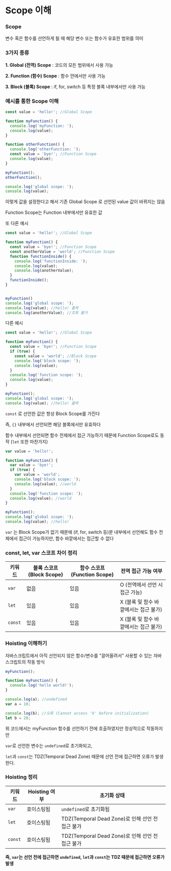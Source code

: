 # Scope 이해

### Scope
변수 혹은 함수를 선언하게 될 때 해당 변수 또는 함수가 유효한 범위를 의미

### 3가지 종류

**1. Global (전역) Scope** : 코드의 모든 범위에서 사용 가능

**2. Function (함수) Scope** : 함수 안에서만 사용 가능

**3. Block (블록) Scope** : if, for, switch 등 특정 블록 내부에서만 사용 가능

### 예시를 통한 Scope 이해
```js
const value = 'hello!'; //Global Scope

function myFunction() {
  console.log('myFunction: ');
  console.log(value);
}

function otherFunction() {
  console.log('otherFunction: ');
  const value = 'bye!'; //Function Scope
  console.log(value);
}

myFunction();
otherFunction();

console.log('global scope: ');
console.log(value);
```
이렇게 값을 설정한다고 해서 기존 Global Scope 로 선언된 value 값이 바뀌지는 않음 

Function Scope는 Function 내부에서만 유효한 값

또 다른 예시
```js
const value = 'hello!'; //Global Scope

function myFunction() {
  const value = 'bye!'; //Function Scope
  const anotherValue = 'world'; //Function Scope
  function functionInside() {
    console.log('functionInside: ');
    console.log(value);
    console.log(anotherValue);
  }
  functionInside();
}


myFunction()
console.log('global scope: ');
console.log(value); //hello! 출력
console.log(anotherValue); //조회 불가
```

다른 예시 
```js
const value = 'hello!'; //Global Scope

function myFunction() {
  const value = 'bye!'; //Function Scope
  if (true) {
    const value = 'world'; //Block Scope
    console.log('block scope: ');
    console.log(value);
  }
  console.log('function scope: ');
  console.log(value);
}

myFunction();
console.log('global scope: ');
console.log(value); //hello! 출력
```
`const` 로 선언한 값은 항상 Block Scope를 가진다

즉, `{}` 내부에서 선언되면 해당 블록에서만 유효하다

함수 내부에서 선언되면 함수 전체에서 접근 가능하기 때문에 Function Scope로도 동작 (`let` 또한 마찬가지)

```js
var value = 'hello!';

function myFunction() {
  var value = 'bye!';
  if (true) {
    var value = 'world';
    console.log('block scope: ');
    console.log(value); //world
  }
  console.log('function scope: ');
  console.log(value); //world
}

myFunction();
console.log('global scope: ');
console.log(value); //hello!
```

`var` 는 Block Scope가 없기 때문에 (if, for, switch 등)문 내부에서 선언해도 함수 전체에서 접근이 가능하지만, 함수 바깥에서는 접근할 수 없다


### const, let, var 스코프 차이 정리
| 키워드 | 블록 스코프(Block Scope) | 함수 스코프(Function Scope) | 전역 접근 가능 여부 | 
|--------|----------------|----------------|----------------|
| `var`  | 없음 | 있음 | O (전역에서 선언 시 접근 가능) 
| `let`  | 있음 | 있음 | X (블록 및 함수 바깥에서는 접근 불가) 
| `const`| 있음 | 있음 | X (블록 및 함수 바깥에서는 접근 불가) 


### Hoisting 이해하기 
자바스크립트에서 아직 선언되지 않은 함수/변수를 "끌어올려서" 사용할 수 있는 자바 스크립트의 작동 방식

```js
myFunction();

function myFunction() {
  console.log('hello world!');
}

console.log(a); //undefined
var a = 10;

console.log(b); //오류 (Cannot access 'b' before initialization)
let b = 20;

```
위 코드에서는 myFunction 함수를 선언하기 전에 호출하였지만 정상적으로 작동하지만

`var`로 선언한 변수는 `undefined`로 초기화되고,  

`let`과 `const`는 TDZ(Temporal Dead Zone) 때문에 선언 전에 접근하면 오류가 발생한다.

### Hoisting 정리

| 키워드  | Hoisting 여부 | 초기화 상태 |
|---------|-------------|------------|
| `var`   | 호이스팅됨 | `undefined`로 초기화됨 |
| `let`   | 호이스팅됨 | TDZ(Temporal Dead Zone)로 인해 선언 전 접근 불가 |
| `const` | 호이스팅됨 | TDZ(Temporal Dead Zone)로 인해 선언 전 접근 불가 |

**즉, `var`는 선언 전에 접근하면 `undefined`, `let`과 `const`는 TDZ 때문에 접근하면 오류가 발생**

